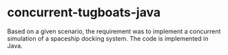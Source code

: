 # concurrent-tugboats-java
Based on a given scenario, the requirement was to implement a concurrent simulation of a spaceship docking system. The code is implemented in Java.

